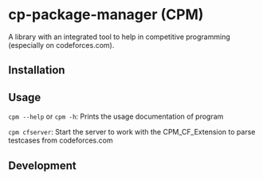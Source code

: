 # cp-package-manager (CPM)
A library with an integrated tool to help in competitive programming (especially on codeforces.com).

## Installation

## Usage
`cpm --help` or `cpm -h`: Prints the usage documentation of program

`cpm cfserver`: Start the server to work with the CPM_CF_Extension to parse testcases from codeforces.com

## Development
